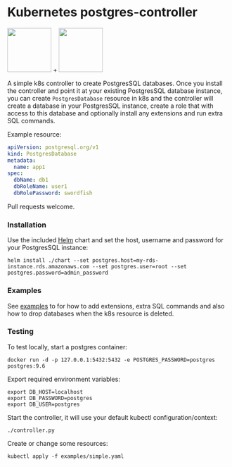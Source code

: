 # Kubernetes postgres-controller

  <img src="https://raw.githubusercontent.com/max-rocket-internet/postgres-controller/master/img/k8s-logo.png" width="100"> + <img src="https://raw.githubusercontent.com/max-rocket-internet/postgres-controller/master/img/postgres-logo.png" width="100">

A simple k8s controller to create PostgresSQL databases. Once you install the controller and point it at your existing PostgresSQL database instance, you can create `PostgresDatabase` resource in k8s and the controller will create a database in your PostgresSQL instance, create a role that with access to this database and optionally install any extensions and run extra SQL commands.

Example resource:

```yaml
apiVersion: postgresql.org/v1
kind: PostgresDatabase
metadata:
  name: app1
spec:
  dbName: db1
  dbRoleName: user1
  dbRolePassword: swordfish
```

Pull requests welcome.

### Installation

Use the included [Helm](https://helm.sh/) chart and set the host, username and password for your PostgresSQL instance:

```
helm install ./chart --set postgres.host=my-rds-instance.rds.amazonaws.com --set postgres.user=root --set postgres.password=admin_password
```

### Examples

See [examples](examples) to for how to add extensions, extra SQL commands and also how to drop databases when the k8s resource is deleted.

### Testing

To test locally, start a postgres container:

```
docker run -d -p 127.0.0.1:5432:5432 -e POSTGRES_PASSWORD=postgres postgres:9.6
```

Export required environment variables:

```
export DB_HOST=localhost
export DB_PASSWORD=postgres
export DB_USER=postgres
```

Start the controller, it will use your default kubectl configuration/context:

```
./controller.py
```

Create or change some resources:

```
kubectl apply -f examples/simple.yaml
```
